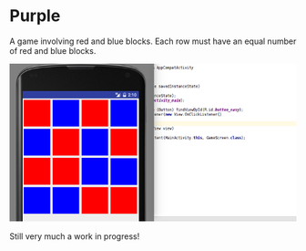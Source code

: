 # Purple
A game involving red and blue blocks. Each row must have an equal number of red and blue blocks.

![Alt text](purple_scaled.png?raw=true "Game Screen")

Still very much a work in progress!
